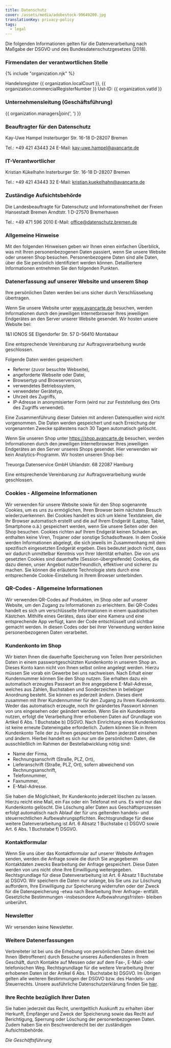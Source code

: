 ```yaml
---
title: Datenschutz
cover: /assets/media/adobestock-99649200.jpg
translationKey: privacy-policy
tags:
  - legal
---
```

Die folgenden Informationen gelten für die Datenverarbeitung nach Maßgabe der DSGVO und des Bundesdatenschutzgesetzes (2018).

### Firmendaten der verantwortlichen Stelle

{% include "organization.njk" %}

Handelsregister {{ organization.localCourt }}, {{ organization.commercialRegisterNumber }}
Ust-ID: {{ organization.vatId }}

### Unternehmensleitung (Geschäftsführung)

{{ organization.managers|join(', ') }}

### Beauftragter für den Datenschutz

Kay-Uwe Hampel
Insterburger Str. 16-18
D-28207 Bremen

Tel.: +49 421 43443 24
E-Mail: <kay-uwe.hampel@avancarte.de>

### IT-Verantwortlicher

Kristian Kükelhahn
Insterburger Str. 16-18
D-28207 Bremen

Tel.: +49 421 43443 32
E-Mail: <kristian.kuekelhahn@avancarte.de>

### Zuständige Aufsichtsbehörde

Die Landesbeauftragte für Datenschutz und Informationsfreiheit der Freien Hansestadt Bremen
Arndtstr. 1
D-27570 Bremerhaven

Tel.: +49 471 596 2010
E-Mail: <office@datenschutz.bremen.de>

### Allgemeine Hinweise

Mit den folgenden Hinweisen geben wir Ihnen einen einfachen Überblick, was mit Ihren personenbezogenen Daten passiert, wenn Sie unsere Website oder unseren Shop besuchen. Personenbezogene Daten sind alle Daten, über die Sie persönlich identifiziert werden können. Detailliertere Informationen entnehmen Sie den folgenden Punkten.

### Datenerfassung auf unserer Website und unserem Shop

Ihre persönlichen Daten werden bei uns sicher durch Verschlüsselung übertragen.

Wenn Sie unsere Website unter www.avancarte.de besuchen, werden Informationen durch den jeweiligen Internetbrowser Ihres jeweiligen Endgerätes an den Server unserer Website gesendet. Wir hosten unsere Website bei:

1&1 IONOS SE
Elgendorfer Str. 57
D-56410 Montabaur

Eine entsprechende Vereinbarung zur Auftragsverarbeitung wurde geschlossen.

Folgende Daten werden gespeichert:

- Referrer (zuvor besuchte Webseite),
- angeforderte Webseite oder Datei,
- Browsertyp und Browserversion,
- verwendetes Betriebssystem,
- verwendeter Gerätetyp,
- Uhrzeit des Zugriffs,
- IP-Adresse in anonymisierter Form (wird nur zur Feststellung des Orts des Zugriffs verwendet).

Eine Zusammenführung dieser Dateien mit anderen Datenquellen wird nicht vorgenommen. Die Daten werden gespeichert und nach Erreichung der vorgenannten Zwecke spätestens nach 30 Tagen automatisch gelöscht.

Wenn Sie unseren Shop unter <https://shop.avancarte.de> besuchen, werden Informationen durch den jeweiligen Internetbrowser Ihres jeweiligen Endgerätes an den Server unseres Shops gesendet. Hier verwenden wir kein Analytics-Programm. Wir hosten unseren Shop bei:

Treuorga Datenservice GmbH
Uhlandstr. 68
22087 Hamburg

Eine entsprechende Vereinbarung zur Auftragsverarbeitung wurde geschlossen.

### Cookies - Allgemeine Informationen

Wir verwenden für unsere Website sowie für den Shop sogenannte Cookies, um es uns zu ermöglichen, Ihren Browser beim nächsten Besuch wiederzuerkennen. Bei Cookies handelt es sich um kleine Textdateien, die Ihr Browser automatisch erstellt und die auf Ihrem Endgerät (Laptop, Tablet, Smartphone o.ä.) gespeichert werden, wenn Sie unsere Seiten oder den Shop besuchen. Cookies richten auf Ihrem Endgerät keinen Schaden an, enthalten keine Viren, Trojaner oder sonstige Schadsoftware. In dem Cookie werden Informationen abgelegt, die sich jeweils im Zusammenhang mit dem spezifisch eingesetzten Endgerät ergeben. Dies bedeutet jedoch nicht, dass wir dadurch unmittelbar Kenntnis von Ihrer Identität erhalten. Die von uns gesetzten Cookies sind dauerhafte (Session-übergreifende) Cookies, die dazu dienen, unser Angebot nutzerfreundlich, effektiver und sicherer zu machen.
Sie können die erläuterte Technologie stets durch eine entsprechende Cookie-Einstellung in Ihrem Browser unterbinden.

### QR-Codes - Allgemeine Informationen

Wir verwenden QR-Codes auf Produkten, im Shop oder auf unserer Website, um den Zugang zu Informationen zu erleichtern. Bei QR-Codes handelt es sich um verschlüsselte Informationen in einem quadratischen Kästchen. Mithilfe eines Gerätes, dass über eine Kamera und eine entsprechende App verfügt, kann der Code entschlüsselt und sichtbar gemacht werden. In diesen Codes oder bei ihrer Verwendung werden keine personenbezogenen Daten verarbeitet.

### Kundenkonto im Shop

Wir bieten Ihnen die dauerhafte Speicherung von Teilen Ihrer persönlichen Daten in einem passwortgeschützten Kundenkonto in unserem Shop an. Dieses Konto kann nicht von Ihnen selbst online angelegt werden. Hierzu müssen Sie vorab ein Gewerbe bei uns nachweisen. Nach Erhalt einer Kundennummer können Sie den Shop nutzen. Sie erhalten dazu ein automatisch erzeugtes Passwort an Ihre angegebene E-Mail-Adresse, welches aus Zahlen, Buchstaben und Sonderzeichen in beliebiger Anordnung besteht. Sie können es jederzeit ändern. Dieses dient zusammen mit Ihrer Kundennummer für den Zugang zu Ihrem Kundenkonto. Weder das automatisch erzeugte, noch Ihr geändertes Passwort können von uns eingesehen oder geändert werden. Wenn Sie ein Kundenkonto nutzen, erfolgt die Verarbeitung Ihrer erhobenen Daten auf Grundlage von Artikel 6 Abs. 1 Buchstabe b) DSGVO. Nach Einrichtung eines Kundenkontos ist keine erneute Dateneingabe erforderlich. Zudem können Sie in Ihrem Kundenkonto Teile der zu Ihnen gespeicherten Daten jederzeit einsehen und ändern. Hierbei handelt es sich nur um die persönlichen Daten, die ausschließlich im Rahmen der Bestellabwicklung nötig sind:

- Name der Firma,
- Rechnungsanschrift (Straße, PLZ, Ort),
- Lieferanschrift (Straße, PLZ, Ort), sofern abweichend von Rechnungsanschrift,
- Telefonnummer,
- Faxnummer,
- E-Mail-Adresse.

Sie haben die Möglichkeit, Ihr Kundenkonto jederzeit löschen zu lassen. Hierzu reicht eine Mail, ein Fax oder ein Telefonat mit uns. Es wird nur das Kundenkonto gelöscht. Die Löschung aller Daten aus Geschäftsprozessen erfolgt automatisch nach Ablauf der für uns geltenden handels- und steuerrechtlichen Aufbewahrungspflichten. Rechtsgrundlage für diese weitere Datenverarbeitung ist Art. 6 Absatz 1 Buchstabe c) DSGVO sowie Art. 6 Abs. 1 Buchstabe f) DSGVO.

### Kontaktformular

Wenn Sie uns über das Kontaktformular auf unserer Website Anfragen senden, werden die Anfrage sowie die durch Sie angegebenen Kontaktdaten zwecks Bearbeitung der Anfrage gespeichert. Diese Daten werden von uns nicht ohne Ihre Einwilligung weitergegeben. Rechtsgrundlage für diese Datenverarbeitung ist Art. 6 Absatz 1 Buchstabe a) DSGVO. Wir speichern die Daten nur solange, bis Sie uns zur Löschung auffordern, Ihre Einwilligung zur Speicherung widerrufen oder der Zweck für die Datenspeicherung -etwa nach Bearbeitung Ihrer Anfrage- entfällt. Gesetzliche Bestimmungen -insbesondere Aufbewahrungsfristen- bleiben unberührt.

### Newsletter

Wir versenden keine Newsletter.

### Weitere Datenerfassungen

Verbreiteter ist bei uns die Erhebung von persönlichen Daten direkt bei Ihnen (Betroffenen) durch Besuche unseres Außendienstes in Ihrem Geschäft, durch Kontakte auf Messen oder auf dem Fax-, E-Mail- oder telefonischen Weg. Rechtsgrundlage für die weitere Verarbeitung Ihrer erhobenen Daten ist der Artikel 6 Abs. 1 Buchstabe b) DSGVO. Im Übrigen gelten alle weiteren Bestimmungen der DSGVO bzw. des Handels- und Steuerrechts. Unsere ausführliche Datenschutzerklärung finden Sie [hier](/assets/media/datenschutz.pdf).

### Ihre Rechte bezüglich Ihrer Daten

Sie haben jederzeit das Recht, unentgeltlich Auskunft zu erhalten über Herkunft, Empfänger und Zweck der Speicherung sowie das Recht auf Berichtigung, Sperrung oder Löschung der personenbezogenen Daten. Zudem haben Sie ein Beschwerderecht bei der zuständigen Aufsichtsbehörde.

*Die Geschäftsführung*
